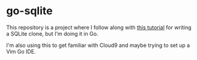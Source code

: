 # go-sqlite
This repository is a project where I follow along with [this tutorial](https://cstack.github.io/db_tutorial/parts/part1.html) for writing a SQLite clone, but I'm doing it in Go. 

I'm also using this to get familiar with Cloud9 and maybe trying to set up a Vim Go IDE.
